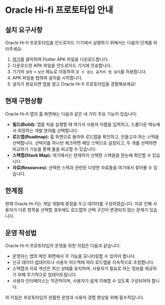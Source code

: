 # Oracle Hi-fi 프로토타입 안내

## 설치 요구사항

Oracle Hi-fi 프로토타입을 안드로이드 기기에서 실행하기 위해서는 다음의 단계를 따라주세요:

1. [여기](https://heavengeneral1203.wixsite.com/oracle/about-5)를 클릭하여 Flutter APK 파일을 다운로드합니다.
2. 다운로드한 APK 파일을 안드로이드 기기에 전송합니다.
3. 기기의 `설정` > `보안` 메뉴로 이동하여 `알 수 없는 출처의 앱 설치`를 허용합니다.
4. APK 파일을 탭하여 설치를 시작합니다.
5. 설치가 완료되면 앱을 열고 Oracle Hi-fi 프로토타입을 경험해보세요!

## 현재 구현상황

Oracle Hi-fi 앱의 홈 화면에는 다음과 같은 네 가지 주요 기능이 있습니다:

- **빌드(Build):** 앱을 처음 실행할 때 여기서 사용자 이름을 입력하고, 드롭다운 메뉴에서 희망하는 개발 분야를 선택합니다.
- **로드맵(Roadmap):** 홈 화면으로 돌아와 로드맵을 확인하고, 만들고자 하는 스택을 선택합니다. 선택지를 하나만 체크하면 해당 스택으로 설정되고, 두 개를 선택하면 비교하기 기능을 통해 둘을 비교할 수 있습니다.
- **스택맵(Stack Map):** 여기에서는 현재까지 선택한 스택들을 한눈에 확인할 수 있습니다.
- **자료(Resources):** 선택한 스택과 관련된 다양한 자료들을 여기에서 찾아볼 수 있습니다.

## 한계점

현재 Oracle Hi-fi는 게임 개발에 중점을 두고 데이터를 구성하였습니다. 이로 인해 사용자가 다른 항목을 선택할 경우에도 로드맵의 선택 구간이 변경되지 않는 문제가 있습니다.

## 운영 작성법

Oracle Hi-fi 프로토타입의 운영을 위한 지침은 다음과 같습니다:

- 운영자는 앱의 메인 화면에서 각 기능을 모니터링할 수 있어야 합니다.
- 신규 데이터 업데이트나 사용자 피드백에 따라 로드맵을 지속적으로 조정합니다.
- 스택맵과 자료 섹션은 최신 상태를 유지하며, 사용자가 필요로 하는 정보를 제공하기 위해 주기적으로 업데이트됩니다.
- 사용자 인터페이스는 직관적이며, 사용자가 쉽게 이해할 수 있도록 구성되어야 합니다.

위 지침은 프로토타입의 원활한 운영과 사용자 경험 향상을 위해 필수적입니다.
